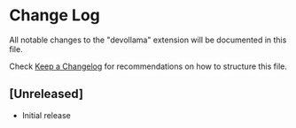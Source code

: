 # Change Log

All notable changes to the "devollama" extension will be documented in this file.

Check [Keep a Changelog](http://keepachangelog.com/) for recommendations on how to structure this file.

## [Unreleased]

- Initial release